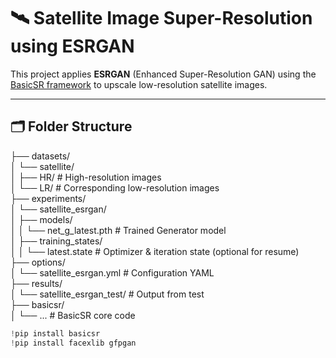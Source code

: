 # 🛰️ Satellite Image Super-Resolution using ESRGAN

This project applies **ESRGAN** (Enhanced Super-Resolution GAN) using the [BasicSR framework](https://github.com/XPixelGroup/BasicSR) to upscale low-resolution satellite images.

---

## 🗂️ Folder Structure
├── datasets/  
│ └── satellite/  
│ ├── HR/ # High-resolution images  
│ └── LR/ # Corresponding low-resolution images  
├── experiments/  
│ └── satellite_esrgan/  
│ ├── models/  
│ │ └── net_g_latest.pth # Trained Generator model  
│ ├── training_states/  
│ │ └── latest.state # Optimizer & iteration state (optional for resume)  
├── options/  
│ └── satellite_esrgan.yml # Configuration YAML  
├── results/  
│ └── satellite_esrgan_test/ # Output from test  
├── basicsr/  
│ └── ... # BasicSR core code  


```python
!pip install basicsr
!pip install facexlib gfpgan
```
